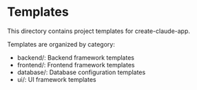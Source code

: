 # Templates

This directory contains project templates for create-claude-app.

Templates are organized by category:
- backend/: Backend framework templates
- frontend/: Frontend framework templates
- database/: Database configuration templates
- ui/: UI framework templates